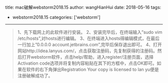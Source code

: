 title: mac破解webstorm2018.15
author: wangHianHui
date: 2018-05-16 
tags:  
- webstorm2018.15
categories: ['webstorm']
---

> 1、先下载网上的此软件进行安装。
  2、安装完毕后，在终端输入”sudo vim /etc/hosts”,对hosts进行编辑。
 3、在终端进入hosts得编辑模式，在最后一行加上”0.0.0.0 account.jetbrains.com”,完毕后保存退出即可。
4、打开网站http://idea.lanyus.com/，点击获取注册码，先复制获得的注册码。然后打开webstorm软件，点击help/帮助，进入register/注册页面，选择Activation code选项并将复制内容粘贴在其下的方框中，点击OK即可。如果在软件的右下角弹出Registration Your copy is licensed to lan yu便是注册破解成功了。